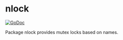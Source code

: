 # nlock

[![GoDoc](https://godoc.org/github.com/icub3d/gop/nlock?status.svg)](https://godoc.org/github.com/icub3d/gop/nlock)

Package nlock provides mutex locks based on names.
